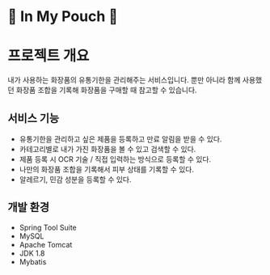 :pouch: In My Pouch :pouch:
=========================

# 프로젝트 개요

내가 사용하는 화장품의 유통기한을 관리해주는 서비스입니다.
뿐만 아니라 함께 사용했던 화장품 조합을 기록해 화장품을 구매할 때 참고할 수 있습니다.

## 서비스 기능

* 유통기한을 관리하고 싶은 제품을 등록하고 만료 알림을 받을 수 있다.
* 카테고리별로 내가 가진 화장품을 볼 수 있고 검색할 수 있다.
* 제품 등록 시 OCR 기술 / 직접 입력하는 방식으로 등록할 수 있다.
* 나만의 화장품 조합을 기록해서 피부 상태를 기록할 수 있다.
* 알레르기, 민감 성분을 등록할 수 있다.

## 개발 환경
* Spring Tool Suite
* MySQL
* Apache Tomcat
* JDK 1.8
* Mybatis

